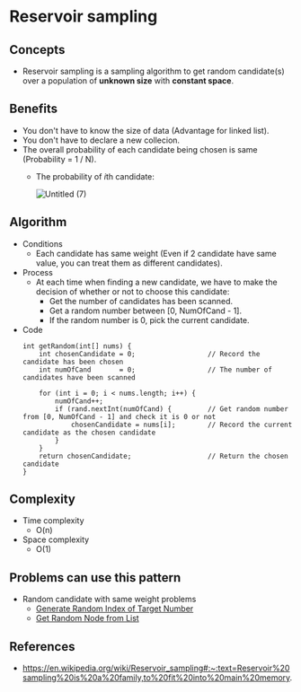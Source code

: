 # Reservoir sampling

## Concepts
- Reservoir sampling is a sampling algorithm to get random candidate(s) over a population of **unknown size** with **constant space**.

## Benefits
- You don't have to know the size of data (Advantage for linked list).
- You don't have to declare a new collecion.
- The overall probability of each candidate being chosen is same (Probability = 1 / N).
   - The probability of <i>i</i>th candidate: 
     
     ![Untitled (7)](https://user-images.githubusercontent.com/8989447/116016497-03420f00-a5fa-11eb-9a6c-a8334fb3ec5b.png)

## Algorithm
- Conditions
   - Each candidate has same weight (Even if 2 candidate have same value, you can treat them as different candidates).
- Process
   - At each time when finding a new candidate, we have to make the decision of whether or not to choose this candidate:
      - Get the number of candidates has been scanned.
      - Get a random number between [0, NumOfCand - 1].
      - If the random number is 0, pick the current candidate.
- Code
  ```
  int getRandom(int[] nums) {
      int chosenCandidate = 0;                  // Record the candidate has been chosen
      int numOfCand       = 0;                  // The number of candidates have been scanned
      
      for (int i = 0; i < nums.length; i++) {
          numOfCand++;
          if (rand.nextInt(numOfCand) {         // Get random number from [0, NumOfCand - 1] and check it is 0 or not
              chosenCandidate = nums[i];        // Record the current candidate as the chosen candidate
          }
      }
      return chosenCandidate;                   // Return the chosen candidate
  }
  ```

## Complexity
- Time complexity
   - O(n)
- Space complexity
   - O(1)

## Problems can use this pattern
- Random candidate with same weight problems
   - [Generate Random Index of Target Number]()
   - [Get Random Node from List]()

## References
- https://en.wikipedia.org/wiki/Reservoir_sampling#:~:text=Reservoir%20sampling%20is%20a%20family,to%20fit%20into%20main%20memory.
